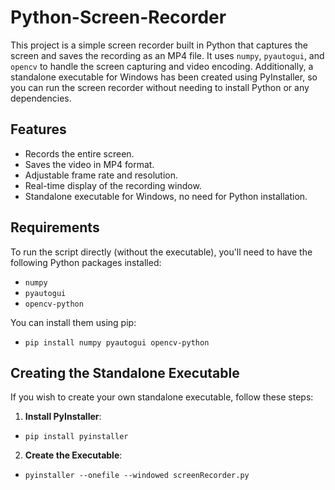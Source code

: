 # Python-Screen-Recorder

This project is a simple screen recorder built in Python that captures the screen and saves the recording as an MP4 file. It uses `numpy`, `pyautogui`, and `opencv` to handle the screen capturing and video encoding. Additionally, a standalone executable for Windows has been created using PyInstaller, so you can run the screen recorder without needing to install Python or any dependencies.

## Features
- Records the entire screen.
- Saves the video in MP4 format.
- Adjustable frame rate and resolution.
- Real-time display of the recording window.
- Standalone executable for Windows, no need for Python installation.

## Requirements
To run the script directly (without the executable), you'll need to have the following Python packages installed:
- `numpy`
- `pyautogui`
- `opencv-python`

You can install them using pip: 
- `pip install numpy pyautogui opencv-python`

## Creating the Standalone Executable

If you wish to create your own standalone executable, follow these steps:

1. **Install PyInstaller**:
-  `pip install pyinstaller`
2. **Create the Executable**:
-  `pyinstaller --onefile --windowed screenRecorder.py`
